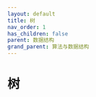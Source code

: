 ```yaml
---
layout: default
title: 树
nav_order: 1
has_children: false
parent: 数据结构
grand_parent: 算法与数据结构
---
```


# 树